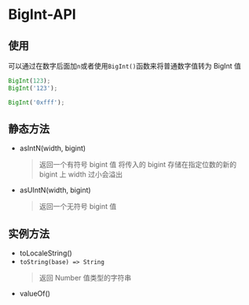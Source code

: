 # BigInt-API

## 使用

可以通过在数字后面加`n`或者使用`BigInt()`函数来将普通数字值转为 BigInt 值

```js
BigInt(123);
BigInt('123');

BigInt('0xfff');
```

## 静态方法

- asIntN(width, bigint)
  > 返回一个有符号 bigint 值
  > 将传入的 bigint 存储在指定位数的新的 bigint 上
  > width 过小会溢出
- asUIntN(width, bigint)
  > 返回一个无符号 bigint 值

## 实例方法

- toLocaleString()
- `toString(base) => String`
  > 返回 Number 值类型的字符串
- valueOf()
